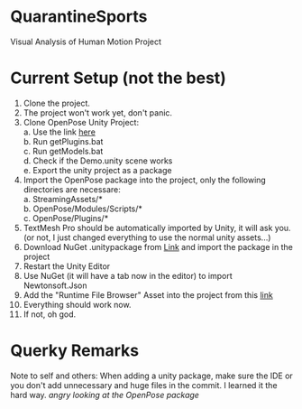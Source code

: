 # QuarantineSports
Visual Analysis of Human Motion Project


# Current Setup (not the best)

1. Clone the project.</br>
2. The project won't work yet, don't panic.</br>
3. Clone OpenPose Unity Project:</br>
  a. Use the link <a href="https://github.com/CMU-Perceptual-Computing-Lab/openpose_unity_plugin">here</a></br>
  b. Run getPlugins.bat</br>
  c. Run getModels.bat</br>
  d. Check if the Demo.unity scene works</br>
  e. Export the unity project as a package</br>
4. Import the OpenPose package into the project, only the following directories are necessare:</br>
  a. StreamingAssets/\*</br>
  b. OpenPose/Modules/Scripts/\*</br>
  c. OpenPose/Plugins/\*</br>
5. TextMesh Pro should be automatically imported by Unity, it will ask you. (or not, I just changed everything to use the normal unity assets...)</br>
6. Download NuGet .unitypackage from <a href="https://github.com/GlitchEnzo/NuGetForUnity/releases">Link</a> and import the package in the project
7. Restart the Unity Editor
8. Use NuGet (it will have a tab now in the editor) to import Newtonsoft.Json
9. Add the "Runtime File Browser" Asset into the project from this <a href="https://assetstore.unity.com/packages/tools/gui/runtime-file-browser-113006?_ga=2.235669572.49896998.1589205276-45063290.1585392890">link</a></br>
9. Everything should work now.
10. If not, oh god.



# Querky Remarks
Note to self and others: When adding a unity package, make sure the IDE or you don't add unnecessary and huge files in the commit. I learned it the hard way.
*angry looking at the OpenPose package*
